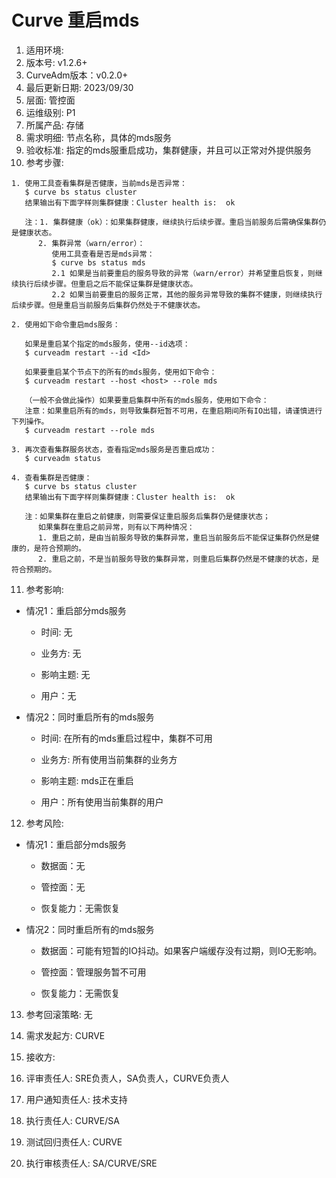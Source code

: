 # Curve 重启mds

1. 适用环境:
2. 版本号: v1.2.6+
3. CurveAdm版本：v0.2.0+
4. 最后更新日期: 2023/09/30
5. 层面: 管控面
6. 运维级别: P1
7. 所属产品: 存储
8. 需求明细: 节点名称，具体的mds服务
9. 验收标准: 指定的mds服重启成功，集群健康，并且可以正常对外提供服务
10. 参考步骤:

```plaintext
1. 使用工具查看集群是否健康，当前mds是否异常：
   $ curve bs status cluster
   结果输出有下面字样则集群健康：Cluster health is:  ok
   
   注：1. 集群健康（ok）：如果集群健康，继续执行后续步骤。重启当前服务后需确保集群仍是健康状态。
      2. 集群异常（warn/error）：
         使用工具查看是否是mds异常：
         $ curve bs status mds
         2.1 如果是当前要重启的服务导致的异常（warn/error）并希望重启恢复，则继续执行后续步骤。但重启之后不能保证集群是健康状态。
         2.2 如果当前要重启的服务正常，其他的服务异常导致的集群不健康，则继续执行后续步骤。但是重启当前服务后集群仍然处于不健康状态。
      
2. 使用如下命令重启mds服务：

   如果是重启某个指定的mds服务，使用--id选项：
   $ curveadm restart --id <Id>
   
   如果要重启某个节点下的所有的mds服务，使用如下命令：
   $ curveadm restart --host <host> --role mds
   
   （一般不会做此操作）如果要重启集群中所有的mds服务，使用如下命令：
   注意：如果重启所有的mds，则导致集群短暂不可用，在重启期间所有IO出错，请谨慎进行下列操作。
   $ curveadm restart --role mds
   
3. 再次查看集群服务状态，查看指定mds服务是否重启成功：
   $ curveadm status
   
4. 查看集群是否健康：
   $ curve bs status cluster
   结果输出有下面字样则集群健康：Cluster health is:  ok

   注：如果集群在重启之前健康，则需要保证重启服务后集群仍是健康状态；
      如果集群在重启之前异常，则有以下两种情况：
      1. 重启之前，是由当前服务导致的集群异常，重启当前服务后不能保证集群仍然是健康的，是符合预期的。
      2. 重启之前，不是当前服务导致的集群异常，则重启后集群仍然是不健康的状态，是符合预期的。
```

11. 参考影响:

* 情况1：重启部分mds服务

  * 时间: 无

  * 业务方: 无

  * 影响主题: 无

  * 用户：无

* 情况2：同时重启所有的mds服务

  * 时间: 在所有的mds重启过程中，集群不可用
  
  * 业务方: 所有使用当前集群的业务方

  * 影响主题: mds正在重启

  * 用户：所有使用当前集群的用户

12. 参考风险:

* 情况1：重启部分mds服务

  * 数据面：无

  * 管控面：无

  * 恢复能力：无需恢复

* 情况2：同时重启所有的mds服务

  * 数据面：可能有短暂的IO抖动。如果客户端缓存没有过期，则IO无影响。

  * 管控面：管理服务暂不可用
  
  * 恢复能力：无需恢复

13. 参考回滚策略: 无

14. 需求发起方: CURVE

15. 接收方:

16. 评审责任人: SRE负责人，SA负责人，CURVE负责人

17. 用户通知责任人: 技术支持

18. 执行责任人: CURVE/SA

19. 测试回归责任人: CURVE

20. 执行审核责任人: SA/CURVE/SRE